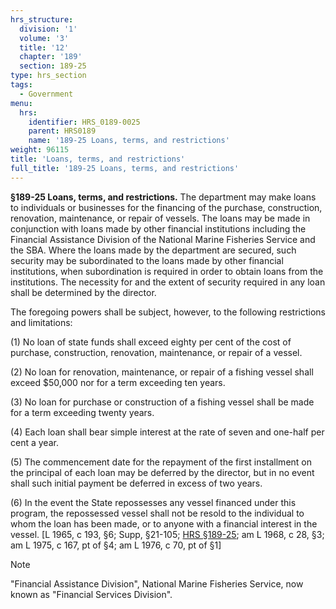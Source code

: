 ```yaml
---
hrs_structure:
  division: '1'
  volume: '3'
  title: '12'
  chapter: '189'
  section: 189-25
type: hrs_section
tags:
  - Government
menu:
  hrs:
    identifier: HRS_0189-0025
    parent: HRS0189
    name: '189-25 Loans, terms, and restrictions'
weight: 96115
title: 'Loans, terms, and restrictions'
full_title: '189-25 Loans, terms, and restrictions'
---
```

**§189-25 Loans, terms, and restrictions.** The department may make loans to individuals or businesses for the financing of the purchase, construction, renovation, maintenance, or repair of vessels. The loans may be made in conjunction with loans made by other financial institutions including the Financial Assistance Division of the National Marine Fisheries Service and the SBA. Where the loans made by the department are secured, such security may be subordinated to the loans made by other financial institutions, when subordination is required in order to obtain loans from the institutions. The necessity for and the extent of security required in any loan shall be determined by the director.

The foregoing powers shall be subject, however, to the following restrictions and limitations:

(1) No loan of state funds shall exceed eighty per cent of the cost of purchase, construction, renovation, maintenance, or repair of a vessel.

(2) No loan for renovation, maintenance, or repair of a fishing vessel shall exceed $50,000 nor for a term exceeding ten years.

(3) No loan for purchase or construction of a fishing vessel shall be made for a term exceeding twenty years.

(4) Each loan shall bear simple interest at the rate of seven and one-half per cent a year.

(5) The commencement date for the repayment of the first installment on the principal of each loan may be deferred by the director, but in no event shall such initial payment be deferred in excess of two years.

(6) In the event the State repossesses any vessel financed under this program, the repossessed vessel shall not be resold to the individual to whom the loan has been made, or to anyone with a financial interest in the vessel. [L 1965, c 193, §6; Supp, §21-105; [HRS §189-25](/title-12/chapter-189/section-189-25/); am L 1968, c 28, §3; am L 1975, c 167, pt of §4; am L 1976, c 70, pt of §1]

Note

"Financial Assistance Division", National Marine Fisheries Service, now known as "Financial Services Division".
